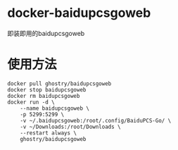 # docker-baidupcsgoweb
即装即用的baidupcsgoweb
# 使用方法
```
docker pull ghostry/baidupcsgoweb
docker stop baidupcsgoweb
docker rm baidupcsgoweb
docker run -d \
    --name baidupcsgoweb \
    -p 5299:5299 \
    -v ~/.baidupcsgoweb:/root/.config/BaiduPCS-Go/ \
    -v ~/Downloads:/root/Downloads \
    --restart always \
    ghostry/baidupcsgoweb
```
